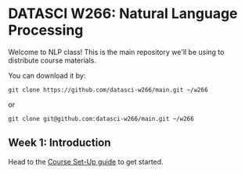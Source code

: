 # DATASCI W266: Natural Language Processing

Welcome to NLP class! This is the main repository we'll be using to distribute 
course materials.

You can download it by:
```
git clone https://github.com/datasci-w266/main.git ~/w266
```
or
```
git clone git@github.com:datasci-w266/main.git ~/w266
```

## Week 1: Introduction

Head to the [Course Set-Up guide](week1/Course%20Set-Up.ipynb) to get started.
